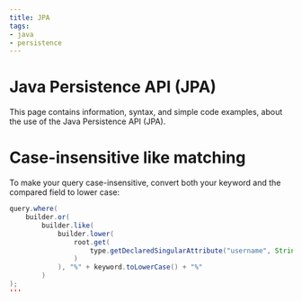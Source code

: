 ```yaml
---
title: JPA
tags:
- java
- persistence
---
```


# Java Persistence API (JPA)

This page contains information, syntax, and simple code examples, about the use of the Java Persistence API (JPA).

# Case-insensitive **like** matching

To make your query case-insensitive, convert both your keyword and the compared field to lower case:

```java
query.where(
    builder.or(
        builder.like(
            builder.lower(
                root.get(
                    type.getDeclaredSingularAttribute("username", String.class)
                )
            ), "%" + keyword.toLowerCase() + "%"
        )
);
'''



